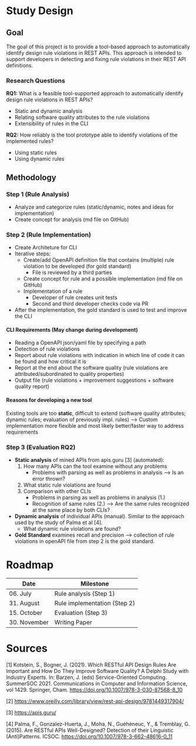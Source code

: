 # Study Design
## Goal
The goal of this project is to provide a tool-based approach to automatically identify design rule violations in REST APIs. This approach is intended to support developers in detecting and fixing rule violations in their REST API definitions.

### Research Questions
**RQ1:** What is a feasible tool-supported approach to automatically identify design rule violations in REST APIs?
* Static and dynamic analysis
* Relating software quality attributes to the rule violations
* Extensibility of rules in the CLI

**RQ2:** How reliably is the tool prototype able to identify violations of the implemented rules?
- Using static rules
- Using dynamic rules

## Methodology
### Step 1 (Rule Analysis)
* Analyze and categorize rules (static/dynamic, notes and ideas for implementation)
* Create concept for analysis (md file on GitHub)

### Step 2 (Rule Implementation) 
* Create Architeture for CLI
* Iterative steps:
    * Create/add OpenAPI definition file that contains (multiple) rule violation to be developed (for gold standard)
        * File is reviewed by a third parties
    * Create concept for rule and a possible implementation (md file on GitHub)
    * Implementation of a rule
        * Developer of rule creates unit tests
        * Second and third developer checks code via PR
* After the implementation, the gold standard is used to test and improve the CLI

#### CLI Requirements (May change during development)
* Reading a OpenAPI json/yaml file by specifying a path
* Detection of rule violations
* Report about rule violations with indication in which line of code it can be found and how critical it is
* Report at the end about the software quality (rule violations are attributed/subordinated to quality properties)
* Output file (rule violations + improvement suggestions + software quality report)

#### Reasons for developing a new tool
Existing tools are too **static**, difficult to extend (software quality attributes; dynamic rules; evaluation of previously impl. rules) --> Custom implementation more flexible and most likely better/faster way to address requirements

### Step 3 (Evaluation RQ2)
* **Static analysis** of mined APIs from apis.guru [3] (automated):
    1. How many APIs can the tool examine without any problems
        * Problems with parsing as well as problems in analysis --> Is an error thrown?
    2. What static rule violations are found
    3. Comparison with other CLIs
        * Problems in parsing as well as problems in analysis (1.)
        * Recognition of same rules (2.) --> Are the same rules recognized at the same place by both CLIs?
* **Dynamic analysis** of individual APIs (manual). Similar to the approach used by the study of Palma et al [4].
    * What dynamic rule violations are found?
* **Gold Standard** examines recall and precision --> collection of rule violations in openAPI file from step 2 is the gold standard.


# Roadmap
Date | Milestone
------------- | -------------
06\. July    | Rule analysis (Step 1)
31\. August  | Rule implementation (Step 2)
15\. October  | Evaluation (Step 3)
30\. November | Writing Paper

# Sources
[1] Kotstein, S., Bogner, J. (2021). Which RESTful API Design Rules Are Important and How Do They Improve Software Quality? A Delphi Study with Industry Experts. In: Barzen, J. (eds) Service-Oriented Computing. SummerSOC 2021. Communications in Computer and Information Science, vol 1429. Springer, Cham. https://doi.org/10.1007/978-3-030-87568-8_10

[2] https://www.oreilly.com/library/view/rest-api-design/9781449317904/

[3] https://apis.guru/

[4] Palma, F., Gonzalez-Huerta, J., Moha, N., Guéhéneuc, Y., & Tremblay, G. (2015). Are RESTful APIs Well-Designed? Detection of their Linguistic (Anti)Patterns. ICSOC. https://doi.org/10.1007/978-3-662-48616-0_11